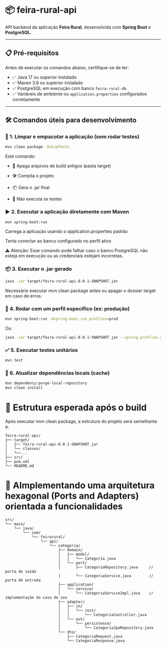 # 📦 feira-rural-api

API backend da aplicação **Feira Rural**, desenvolvida com **Spring Boot** e **PostgreSQL**.

---

## 📋 Pré-requisitos

Antes de executar os comandos abaixo, certifique-se de ter:

- ✅ Java 17 ou superior instalado
- ✅ Maven 3.8 ou superior instalado
- ✅ PostgreSQL em execução com banco `feira-rural-db`
- ✅ Variáveis de ambiente ou `application.properties` configurados corretamente

---

## 🛠️ Comandos úteis para desenvolvimento

### 🧹 1. Limpar e empacotar a aplicação (sem rodar testes)

```bash
mvn clean package -DskipTests
```
Este comando:

- 🧽 Apaga arquivos de build antigos (pasta target)

- 🛠️ Compila o projeto

- 📦 Gera o .jar final

- 🚫 Não executa os testes

### ▶️ 2. Executar a aplicação diretamente com Maven
```bash
mvn spring-boot:run
```

Carrega a aplicação usando o application.properties padrão

Tenta conectar ao banco configurado no perfil ativo  

⚠️ Atenção:
Esse comando pode falhar caso o banco PostgreSQL não esteja em execução ou as credenciais estejam incorretas.  

### 📦 3. Executar o .jar gerado
```bash
java -jar target/feira-rural-api-0.0.1-SNAPSHOT.jar
```
Necessário executar mvn clean package antes ou apagar o dossier target em caso de erros.

### 🌱 4. Rodar com um perfil específico (ex: produção)
```bash
mvn spring-boot:run -Dspring-boot.run.profiles=prod
```

Ou:

```bash
java -jar target/feira-rural-api-0.0.1-SNAPSHOT.jar --spring.profiles.active=prod
```

### ✅ 5. Executar testes unitários
```bash
mvn test
```

### 🔄 6. Atualizar dependências locais (cache)
```bash
mvn dependency:purge-local-repository
mvn clean install
```

# 📁 Estrutura esperada após o build
Após executar mvn clean package, a estrutura do projeto será semelhante a:

```pgsql
feira-rural-api/
├── target/
│   ├── feira-rural-api-0.0.1-SNAPSHOT.jar
│   └── classes/
│   └──...
├── src/
├── pom.xml
└── README.md
```

# 📁 AImplementando uma arquitetura hexagonal (Ports and Adapters) orientada a funcionalidades  
```pgsql
src/
└── main/
    └── java/
        └── com/
            └── feirarural/
                └── api/
                    └── categoria/
                        ├── domain/
                        │   ├── model/
                        │   │   └── Categoria.java
                        │   └── port/
                        │       ├── CategoriaRepository.java     // porta de saída
                        │       └── CategoriaService.java        // porta de entrada
                        ├── application/
                        │   └── service/
                        │       └── CategoriaServiceImpl.java    // implementação do caso de uso
                        ├── adapter/
                        │   ├── in/
                        │   │   └── rest/
                        │   │       └── CategoriaController.java
                        │   └── out/
                        │       └── persistence/
                        │           └── CategoriaJpaRepository.java
                        └── dto/
                            ├── CategoriaRequest.java
                            └── CategoriaResponse.java
```